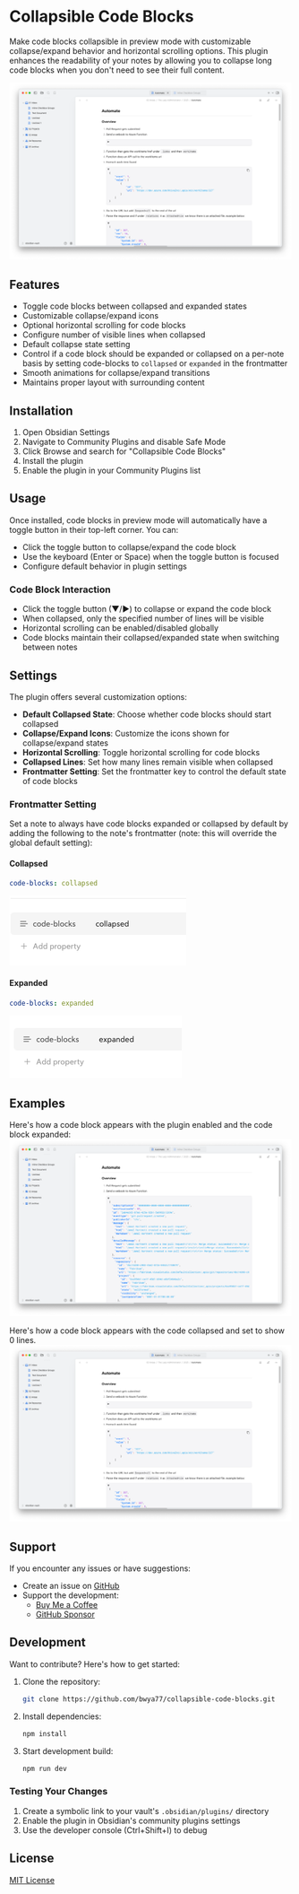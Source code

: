 # Collapsible Code Blocks

Make code blocks collapsible in preview mode with customizable collapse/expand behavior and horizontal scrolling options. This plugin enhances the readability of your notes by allowing you to collapse long code blocks when you don't need to see their full content.

![Code Collapsed](/images/code_collapsed.png) 

## Features

- Toggle code blocks between collapsed and expanded states
- Customizable collapse/expand icons
- Optional horizontal scrolling for code blocks
- Configure number of visible lines when collapsed
- Default collapse state setting
- Control if a code block should be expanded or collapsed on a per-note basis by setting code-blocks to `collapsed` or `expanded` in the frontmatter
- Smooth animations for collapse/expand transitions
- Maintains proper layout with surrounding content

## Installation

1. Open Obsidian Settings
2. Navigate to Community Plugins and disable Safe Mode
3. Click Browse and search for "Collapsible Code Blocks"
4. Install the plugin
5. Enable the plugin in your Community Plugins list

## Usage

Once installed, code blocks in preview mode will automatically have a toggle button in their top-left corner. You can:

- Click the toggle button to collapse/expand the code block
- Use the keyboard (Enter or Space) when the toggle button is focused
- Configure default behavior in plugin settings

### Code Block Interaction

- Click the toggle button (▼/▶) to collapse or expand the code block
- When collapsed, only the specified number of lines will be visible
- Horizontal scrolling can be enabled/disabled globally
- Code blocks maintain their collapsed/expanded state when switching between notes

## Settings

The plugin offers several customization options:

- **Default Collapsed State**: Choose whether code blocks should start collapsed
- **Collapse/Expand Icons**: Customize the icons shown for collapse/expand states
- **Horizontal Scrolling**: Toggle horizontal scrolling for code blocks
- **Collapsed Lines**: Set how many lines remain visible when collapsed
- **Frontmatter Setting**: Set the frontmatter key to control the default state of code blocks

### Frontmatter Setting
Set a note to always have code blocks expanded or collapsed by default by adding the following to the note's frontmatter (note: this will override the global default setting):

#### Collapsed
```yaml
code-blocks: collapsed
```
![Code Collapsed](/images/code_collapsed_frontmatter.png) 

#### Expanded

```yaml
code-blocks: expanded
```
![Code Expanded](/images/code_expanded_frontmatter.png)

## Examples

Here's how a code block appears with the plugin enabled and the code block expanded:
![Code Expanded](/images/code_expanded.png) 


Here's how a code block appears with the code collapsed and set to show 0 lines.
![Code Collapsed](/images/code_collapsed.png) 

## Support

If you encounter any issues or have suggestions:

- Create an issue on [GitHub](https://github.com/bwya77/collapsible-code-blocks/issues)
- Support the development:
  - [Buy Me a Coffee](https://buymeacoffee.com/bwya77)
  - [GitHub Sponsor](https://github.com/sponsors/bwya77)

## Development

Want to contribute? Here's how to get started:

1. Clone the repository:
   ```bash
   git clone https://github.com/bwya77/collapsible-code-blocks.git
   ```

2. Install dependencies:
   ```bash
   npm install
   ```

3. Start development build:
   ```bash
   npm run dev
   ```

### Testing Your Changes

1. Create a symbolic link to your vault's `.obsidian/plugins/` directory
2. Enable the plugin in Obsidian's community plugins settings
3. Use the developer console (Ctrl+Shift+I) to debug

## License

[MIT License](https://github.com/bwya77/collapsible-code-blocks?tab=MIT-1-ov-file)